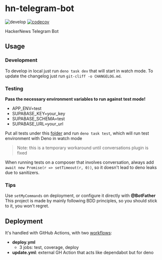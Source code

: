# hn-telegram-bot

![develop](https://github.com/devsheva/hn-telegram-bot/actions/workflows/deploy.yml/badge.svg?branch=develop)
[![codecov](https://codecov.io/gh/devsheva/hn-telegram-bot/branch/develop/graph/badge.svg?token=KTAGSPACY1)](https://codecov.io/gh/devsheva/hn-telegram-bot)

HackerNews Telegram Bot

## Usage

### Development

To develop in local just run `deno task dev` that will start in watch mode.
To update the changelog just run `git-cliff -o CHANGELOG.md`.

### Testing

**Pass the necessary environment variables to run against test mode!**

- APP_ENV=test
- SUPABASE_KEY=your_key
- SUPABASE_SCHEMA=test
- SUPABASE_URL=your_url

Put all tests under this [folder](src/__tests__) and run `deno task test`, which will run test environment with Deno in watch mode

> Note: this is a temporary workaround until conversations plugin is fixed

When running tests on a composer that involves conversation, always add `await new Promise(r => setTimeout(r, 0))`, so it doesn't lead to
deno leaks due to sanitizers.

### Tips

Use `setMyCommands` on deployment, or configure it directly with **@BotFather**
This project is made by mainly following BDD principles, so you should stick to it, you won't regret.

## Deployment

It's handled with GitHub Actions, with two [workflows](.github/workflows/):

- **deploy.yml**
  - 3 jobs: test, coverage, deploy
- **update.yml**: external GH Action that acts like dependabot but for deno
